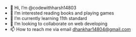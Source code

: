 - 👋 Hi, I’m @codewithharsh14803
- 👀 I’m interested reading books and playing games
- 🌱 I’m currently learning 11th standard
- 💞️ I’m looking to collaborate on web developing
- 📫 How to reach me via email dhankhar14804@gmail.com

<!---
codewithharsh14803/codewithharsh14803 is a ✨ special ✨ repository because its `README.md` (this file) appears on your GitHub profile.
You can click the Preview link to take a look at your changes.
--->
